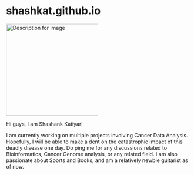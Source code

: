 # shashkat.github.io

<img src="my pic.JPG" alt="Description for image" width="250" height="250">

Hi guys, I am Shashank Katiyar!

I am currently working on multiple projects involving Cancer Data Analysis. Hopefully, I will be able to make a dent on the catastrophic impact of this deadly disease one day. Do ping me for any discussions related to Bioinformatics, Cancer Genome analysis, or any related field. I am also passionate about Sports and Books, and am a relatively newbie guitarist as of now.
